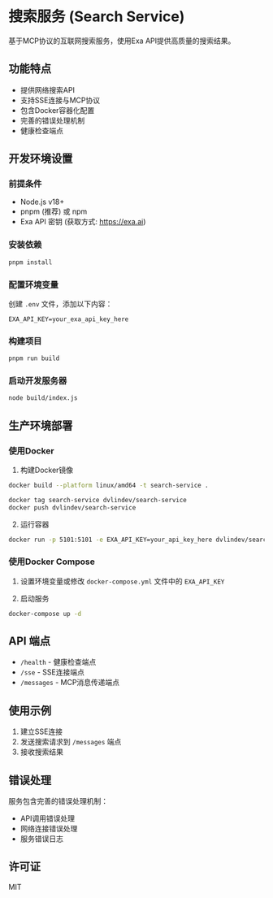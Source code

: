 # 搜索服务 (Search Service)

基于MCP协议的互联网搜索服务，使用Exa API提供高质量的搜索结果。

## 功能特点

- 提供网络搜索API
- 支持SSE连接与MCP协议
- 包含Docker容器化配置
- 完善的错误处理机制
- 健康检查端点

## 开发环境设置

### 前提条件

- Node.js v18+
- pnpm (推荐) 或 npm
- Exa API 密钥 (获取方式: https://exa.ai)

### 安装依赖

```bash
pnpm install
```

### 配置环境变量

创建 `.env` 文件，添加以下内容：

```
EXA_API_KEY=your_exa_api_key_here
```

### 构建项目

```bash
pnpm run build
```

### 启动开发服务器

```bash
node build/index.js
```

## 生产环境部署

### 使用Docker

1. 构建Docker镜像

```bash
docker build --platform linux/amd64 -t search-service .     

docker tag search-service dvlindev/search-service
docker push dvlindev/search-service
```

2. 运行容器

```bash
docker run -p 5101:5101 -e EXA_API_KEY=your_api_key_here dvlindev/search-service 
```

### 使用Docker Compose

1. 设置环境变量或修改 `docker-compose.yml` 文件中的 `EXA_API_KEY`

2. 启动服务

```bash
docker-compose up -d
```

## API 端点

- `/health` - 健康检查端点
- `/sse` - SSE连接端点
- `/messages` - MCP消息传递端点

## 使用示例

1. 建立SSE连接
2. 发送搜索请求到 `/messages` 端点
3. 接收搜索结果

## 错误处理

服务包含完善的错误处理机制：

- API调用错误处理
- 网络连接错误处理
- 服务错误日志

## 许可证

MIT 